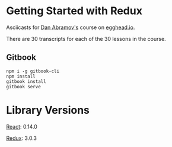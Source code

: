 # Getting Started with Redux

Asciicasts for [Dan Abramov's](https://github.com/gaearon) course on [egghead.io](https://egghead.io/courses/getting-started-with-redux).

There are 30 transcripts for each of the 30 lessons in the course. 

## Gitbook
```
npm i -g gitbook-cli
npm install
gitbook install
gitbook serve
```

# Library Versions
[React](https://facebook.github.io/react/blog/2015/10/07/react-v0.14.html): 0.14.0

[Redux](https://github.com/reactjs/redux/tree/v3.0.3): 3.0.3 
